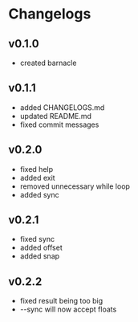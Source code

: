 # Changelogs

## v0.1.0

* created barnacle

## v0.1.1

* added CHANGELOGS.md
* updated README.md
* fixed commit messages

## v0.2.0

* fixed help
* added exit
* removed unnecessary while loop
* added sync

## v0.2.1

* fixed sync
* added offset
* added snap

## v0.2.2

* fixed result being too big
* --sync will now accept floats
